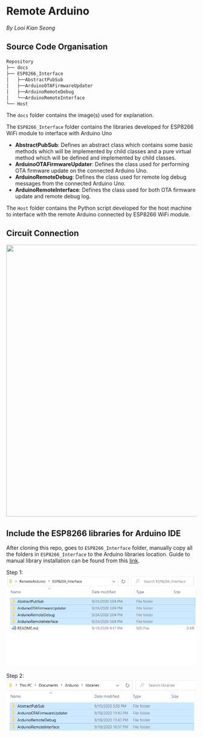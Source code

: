 # Remote Arduino
_By Looi Kian Seong_

## Source Code Organisation
```
Repository
├── docs
├── ESP8266_Interface
│   ├──AbstractPubSub
│   ├──ArduinoOTAFirmwareUpdater
│   ├──ArduinoRemoteDebug
│   └──ArduinoRemoteInterface
└── Host
```

The `docs` folder contains the image(s) used for explanation. 

The `ESP8266_Interface` folder contains the libraries developed for ESP8266 WiFi module to interface with Arduino Uno
* **AbstractPubSub**: Defines an abstract class which contains some basic methods which will be implemented by child classes and a pure virtual method which will be defined and implemented by child classes. 
* **ArduinoOTAFirmwareUpdater**: Defines the class used for performing OTA firmware update on the connected Arduino Uno. 
* **ArduinoRemoteDebug**: Defines the class used for remote log debug messages from the connected Arduino Uno. 
* **ArduinoRemoteInterface**: Defines the class used for both OTA firmware update and remote debug log. 

The `Host` folder contains the Python script developed for the host machine to interface with the remote Arduino connected by ESP8266 WiFi module. 

## Circuit Connection
<img src="https://github.com/JayLooi/RemoteArduino/blob/master/docs/img/connection.png" width="720" height="720">

## Include the ESP8266 libraries for Arduino IDE
After cloning this repo, goes to `ESP8266_Interface` folder, manually copy all the folders in `ESP8266_Interface` to the Arduino libraries location. 
Guide to manual library installation can be found from this [link](https://www.arduino.cc/en/guide/libraries#toc5). 

  Step 1: 
  ![](docs/img/copy_lib.PNG)
  
  Step 2: 
  ![](docs/img/paste_lib.PNG)
